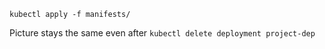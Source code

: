 ```
kubectl apply -f manifests/
```

Picture stays the same even after `kubectl delete deployment project-dep`

